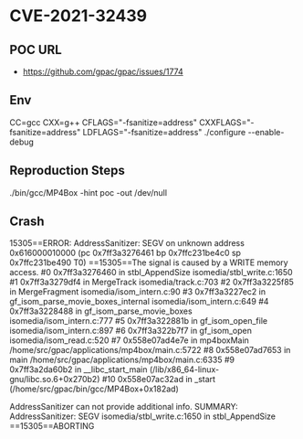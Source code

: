# CVE-2021-32439

## POC URL
- https://github.com/gpac/gpac/issues/1774

## Env
CC=gcc CXX=g++ CFLAGS="-fsanitize=address" CXXFLAGS="-fsanitize=address" LDFLAGS="-fsanitize=address" ./configure --enable-debug

## Reproduction Steps
./bin/gcc/MP4Box -hint poc -out /dev/null

## Crash
15305==ERROR: AddressSanitizer: SEGV on unknown address 0x616000010000 (pc 0x7ff3a3276461 bp 0x7ffc231be4c0 sp 0x7ffc231be490 T0)
==15305==The signal is caused by a WRITE memory access.
    #0 0x7ff3a3276460 in stbl_AppendSize isomedia/stbl_write.c:1650
    #1 0x7ff3a3279df4 in MergeTrack isomedia/track.c:703
    #2 0x7ff3a3225f85 in MergeFragment isomedia/isom_intern.c:90
    #3 0x7ff3a3227ec2 in gf_isom_parse_movie_boxes_internal isomedia/isom_intern.c:649
    #4 0x7ff3a3228488 in gf_isom_parse_movie_boxes isomedia/isom_intern.c:777
    #5 0x7ff3a322881b in gf_isom_open_file isomedia/isom_intern.c:897
    #6 0x7ff3a322b7f7 in gf_isom_open isomedia/isom_read.c:520
    #7 0x558e07ad4e7e in mp4boxMain /home/src/gpac/applications/mp4box/main.c:5722
    #8 0x558e07ad7653 in main /home/src/gpac/applications/mp4box/main.c:6335
    #9 0x7ff3a2da60b2 in __libc_start_main (/lib/x86_64-linux-gnu/libc.so.6+0x270b2)
    #10 0x558e07ac32ad in _start (/home/src/gpac/bin/gcc/MP4Box+0x182ad)

AddressSanitizer can not provide additional info.
SUMMARY: AddressSanitizer: SEGV isomedia/stbl_write.c:1650 in stbl_AppendSize
==15305==ABORTING
